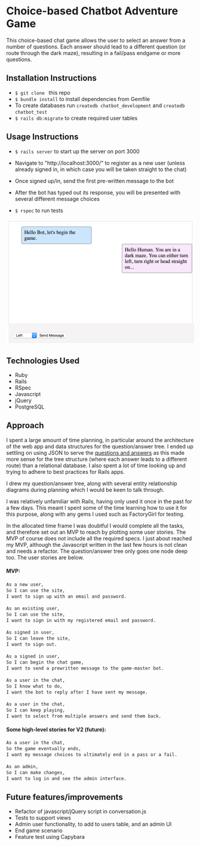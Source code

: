 # Choice-based Chatbot Adventure Game

This choice-based chat game allows the user to select an answer from a number of questions. Each answer should lead to a different question (or route through the dark maze), resulting in a fail/pass endgame or more questions.

## Installation Instructions

- `$ git clone ` this repo
- `$ bundle install` to install dependencies from Gemfile
- To create databases run `createdb chatbot_development` and `createdb chatbot_test`
- `$ rails db:migrate` to create required user tables

## Usage Instructions
- `$ rails server` to start up the server on port 3000
- Navigate to "http://localhost:3000/" to register as a new user (unless already signed in, in which case you will be taken straight to the chat)
- Once signed up/in, send the first pre-written message to the bot
- After the bot has typed out its response, you will be presented with several different message choices

- `$ rspec` to run tests

![](https://github.com/rorymcgit/chatbot/blob/master/firstQuestion_grab.png)

## Technologies Used

- Ruby
- Rails
- RSpec
- Javascript
- jQuery
- PostgreSQL 

## Approach

I spent a large amount of time planning, in particular around the architecture of the web app and data structures for the question/answer tree. I ended up settling on using JSON to serve the [questions and answers](https://github.com/rorymcgit/chatbot/blob/master/public/questions.json) as this made more sense for the tree structure (where each answer leads to a different route) than a relational database. I also spent a lot of time looking up and trying to adhere to best practices for Rails apps.

I drew my question/answer tree, along with several entity relationship diagrams during planning which I would be keen to talk through.

I was relatively unfamiliar with Rails, having only used it once in the past for a few days. This meant I spent some of the time learning how to use it for this purpose, along with any gems I used such as FactoryGirl for testing.

In the allocated time frame I was doubtful I would complete all the tasks, and therefore set out an MVP to reach by plotting some user stories. The MVP of course does not include all the required specs. I just about reached my MVP, although the Javascript written in the last few hours is not clean and needs a refactor. The question/answer tree only goes one node deep too. The user stories are below.

#### MVP:
```
As a new user, 
So I can use the site,
I want to sign up with an email and password.

As an existing user, 
So I can use the site,
I want to sign in with my registered email and password.

As signed in user, 
So I can leave the site,
I want to sign out.

As a signed in user,
So I can begin the chat game,
I want to send a prewritten message to the game-master bot.

As a user in the chat,
So I know what to do,
I want the bot to reply after I have sent my message.

As a user in the chat,
So I can keep playing,
I want to select from multiple answers and send them back.
```

#### Some high-level stories for V2 (future):
```
As a user in the chat,
So the game eventually ends,
I want my message choices to ultimately end in a pass or a fail.

As an admin,
So I can make changes,
I want to log in and see the admin interface.
```


## Future features/improvements
- Refactor of javascript/jQuery script in conversation.js
- Tests to support views
- Admin user functionality, to add to users table, and an admin UI
- End game scenario
- Feature test using Capybara
